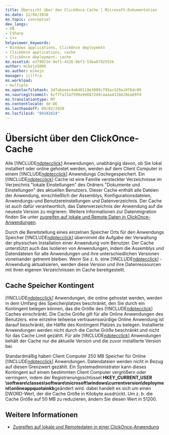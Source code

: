 ```yaml
---
title: Übersicht über den ClickOnce-Cache | Microsoft-Dokumentation
ms.date: 11/04/2016
ms.topic: conceptual
dev_langs:
- VB
- CSharp
- C++
helpviewer_keywords:
- Windows applications, ClickOnce deployemtn
- ClickOnce applications, cache
- ClickOnce deployment, cache
ms.assetid: e379921e-9ef1-4326-bbf3-53ba67925526
author: mikejo5000
ms.author: mikejo
manager: jillfra
ms.workload:
- multiple
ms.openlocfilehash: 3d7abeeec4a640119e3089c795ac529a10f8dc09
ms.sourcegitcommit: 6cfffa72af599a9d667249caaaa411bb28ea69fd
ms.translationtype: MT
ms.contentlocale: de-DE
ms.lasthandoff: 09/02/2020
ms.locfileid: "84182624"
---
```

# <a name="clickonce-cache-overview"></a>Übersicht über den ClickOnce-Cache
Alle [!INCLUDE[ndptecclick](../deployment/includes/ndptecclick_md.md)] Anwendungen, unabhängig davon, ob Sie lokal installiert oder online gehostet werden, werden auf dem Client Computer in einem [!INCLUDE[ndptecclick](../deployment/includes/ndptecclick_md.md)] Anwendungs *Cache*gespeichert. Ein [!INCLUDE[ndptecclick](../deployment/includes/ndptecclick_md.md)] Cache ist eine Familie versteckter Verzeichnisse im Verzeichnis "lokale Einstellungen" des Ordners "Dokumente und Einstellungen" des aktuellen Benutzers. Dieser Cache enthält alle Dateien der Anwendung, einschließlich der Assemblys, Konfigurationsdateien, Anwendungs-und Benutzereinstellungen und Datenverzeichnis. Der Cache ist auch dafür verantwortlich, das Datenverzeichnis der Anwendung auf die neueste Version zu migrieren. Weitere Informationen zur Datenmigration finden Sie unter [zugreifen auf lokale und Remote Daten in ClickOnce-Anwendungen](../deployment/accessing-local-and-remote-data-in-clickonce-applications.md).

 Durch die Bereitstellung eines einzelnen Speicher Orts für den Anwendungs Speicher [!INCLUDE[ndptecclick](../deployment/includes/ndptecclick_md.md)] übernimmt die Aufgabe der Verwaltung der physischen Installation einer Anwendung vom Benutzer. Der Cache unterstützt auch das Isolieren von Anwendungen, indem die Assemblys und Datendateien für alle Anwendungen und ihre unterschiedlichen Versionen voneinander getrennt bleiben. Wenn Sie z. b. eine [!INCLUDE[ndptecclick](../deployment/includes/ndptecclick_md.md)] -Anwendung aktualisieren, werden diese Version und ihre Datenressourcen mit ihren eigenen Verzeichnissen im Cache bereitgestellt.

## <a name="cache-storage-quota"></a>Cache Speicher Kontingent
 [!INCLUDE[ndptecclick](../deployment/includes/ndptecclick_md.md)] Anwendungen, die online gehostet werden, werden in dem Umfang des Speicherplatzes beschränkt, den Sie durch ein Kontingent belegen können, das die Größe des [!INCLUDE[ndptecclick](../deployment/includes/ndptecclick_md.md)] Caches einschränkt. Die Cache Größe gilt für alle Online Anwendungen des Benutzers. eine einzelne teilweise vertrauenswürdige Online Anwendung ist darauf beschränkt, die Hälfte des Kontingent Platzes zu belegen. Installierte Anwendungen werden nicht durch die Cache Größe beschränkt und nicht für das Cache Limit gezählt. Für alle [!INCLUDE[ndptecclick](../deployment/includes/ndptecclick_md.md)] Anwendungen behält der Cache nur die aktuelle Version und die zuvor installierte Version bei.

 Standardmäßig haben Client Computer 250 MB Speicher für Online [!INCLUDE[ndptecclick](../deployment/includes/ndptecclick_md.md)] Anwendungen. Datendateien werden nicht in Bezug auf diesen Grenzwert gezählt. Ein Systemadministrator kann dieses Kontingent auf einem bestimmten Client Computer vergrößern oder verringern, indem der Registrierungsschlüssel **HKEY_CURRENT_USER \software\classes\software\microsoft\windows\currentversion\deployment\onlineappquotainkb**geändert wird. dabei handelt es sich um einen DWORD-Wert, der die Cache Größe in Kilobyte ausdrückt. Um z. b. die Cache Größe auf 50 MB zu reduzieren, ändern Sie diesen Wert in 51200.

## <a name="see-also"></a>Weitere Informationen
- [Zugreifen auf lokale und Remotedaten in einer ClickOnce-Anwendung](../deployment/accessing-local-and-remote-data-in-clickonce-applications.md)